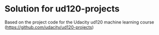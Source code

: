 Solution for ud120-projects
==============

Based on the project code for the Udacity ud120 machine learning course (https://github.com/udacity/ud120-projects)
